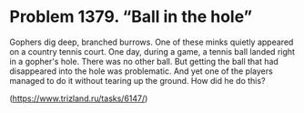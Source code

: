 # Problem 1379. “Ball in the hole”

Gophers dig deep, branched burrows. One of these minks quietly appeared on a country tennis court. One day, during a game, a tennis ball landed right in a gopher's hole. There was no other ball. But getting the ball that had disappeared into the hole was problematic. And yet one of the players managed to do it without tearing up the ground. How did he do this?

(https://www.trizland.ru/tasks/6147/)